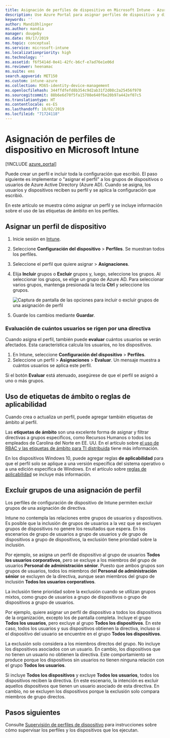 ```yaml
---
title: Asignación de perfiles de dispositivo en Microsoft Intune - Azure | Microsoft Docs
description: Use Azure Portal para asignar perfiles de dispositivo y directivas a los usuarios y a los dispositivos. Aprenda a excluir grupos de una asignación de perfil en Microsoft Intune.
keywords: ''
author: MandiOhlinger
ms.author: mandia
manager: dougeby
ms.date: 09/17/2019
ms.topic: conceptual
ms.service: microsoft-intune
ms.localizationpriority: high
ms.technology: ''
ms.assetid: f6f5414d-0e41-42fc-b6cf-e7ad76e1e06d
ms.reviewer: heenamac
ms.suite: ems
search.appverid: MET150
ms.custom: intune-azure
ms.collection: M365-identity-device-management
ms.openlocfilehash: 344ffdfefd8b354c9d2ab31f2d08c2a25456f970
ms.sourcegitcommit: 88b6e6d70f5fa15708e640f6e20b97a442ef07c5
ms.translationtype: HT
ms.contentlocale: es-ES
ms.lasthandoff: 10/02/2019
ms.locfileid: "71724118"
---
```

# <a name="assign-user-and-device-profiles-in-microsoft-intune"></a>Asignación de perfiles de dispositivo en Microsoft Intune

[!INCLUDE [azure_portal](../includes/azure_portal.md)]

Puede crear un perfil e incluir toda la configuración que escribió. El paso siguiente es implementar o "asignar el perfil" a los grupos de dispositivos o usuarios de Azure Active Directory (Azure AD). Cuando se asigna, los usuarios y dispositivos reciben su perfil y se aplica la configuración que escribió.

En este artículo se muestra cómo asignar un perfil y se incluye información sobre el uso de las etiquetas de ámbito en los perfiles.

## <a name="assign-a-device-profile"></a>Asignar un perfil de dispositivo

1. Inicie sesión en [Intune](https://go.microsoft.com/fwlink/?linkid=2090973).
2. Seleccione **Configuración del dispositivo** > **Perfiles**. Se muestran todos los perfiles.
3. Seleccione el perfil que quiere asignar > **Asignaciones**.
4. Elija **Incluir** grupos o **Excluir** grupos y, luego, seleccione los grupos. Al seleccionar los grupos, se elige un grupo de Azure AD. Para seleccionar varios grupos, mantenga presionada la tecla **Ctrl** y seleccione los grupos.

    ![Captura de pantalla de las opciones para incluir o excluir grupos de una asignación de perfil](./media/device-profile-assign/group-include-exclude.png)

5. Guarde los cambios mediante **Guardar**.

### <a name="evaluate-how-many-users-are-targeted"></a>Evaluación de cuántos usuarios se rigen por una directiva

Cuando asigna el perfil, también puede **evaluar** cuántos usuarios se verán afectados. Esta característica calcula los usuarios, no los dispositivos.

1. En Intune, seleccione **Configuración del dispositivo** > **Perfiles**.
2. Seleccione un perfil > **Asignaciones** > **Evaluar**. Un mensaje muestra a cuántos usuarios se aplica este perfil.

Si el botón **Evaluar** está atenuado, asegúrese de que el perfil se asignó a uno o más grupos.

## <a name="use-scope-tags-or-applicability-rules"></a>Uso de etiquetas de ámbito o reglas de aplicabilidad

Cuando crea o actualiza un perfil, puede agregar también etiquetas de ámbito al perfil.

Las **etiquetas de ámbito** son una excelente forma de asignar y filtrar directivas a grupos específicos, como Recursos Humanos o todos los empleados de Carolina del Norte en EE. UU. En el artículo sobre [el uso de RBAC y las etiquetas de ámbito para TI distribuida](../fundamentals/scope-tags.md) tiene más información.

En los dispositivos Windows 10, puede agregar reglas **de aplicabilidad** para que el perfil solo se aplique a una versión específica del sistema operativo o a una edición específica de Windows. En el artículo sobre [reglas de aplicabilidad](device-profile-create.md#applicability-rules) se incluye más información.

## <a name="exclude-groups-from-a-profile-assignment"></a>Excluir grupos de una asignación de perfil

Los perfiles de configuración de dispositivo de Intune permiten excluir grupos de una asignación de directiva.

Intune no contempla las relaciones entre grupos de usuarios y dispositivos. Es posible que la inclusión de grupos de usuarios a la vez que se excluyen grupos de dispositivos no genere los resultados que espera. En los escenarios de grupo de usuarios a grupo de usuarios y de grupo de dispositivos a grupo de dispositivos, la exclusión tiene prioridad sobre la inclusión.

Por ejemplo, se asigna un perfil de dispositivo al grupo de usuarios **Todos los usuarios corporativos**, pero se excluye a los miembros del grupo de usuarios **Personal de administración sénior**. Puesto que ambos grupos son grupos de usuarios, todos los miembros del **Personal de administración sénior** se excluyen de la directiva, aunque sean miembros del grupo de inclusión **Todos los usuarios corporativos**.

La inclusión tiene prioridad sobre la exclusión cuando se utilizan grupos mixtos, como grupo de usuarios a grupo de dispositivos o grupo de dispositivos a grupo de usuarios.

Por ejemplo, quiere asignar un perfil de dispositivo a todos los dispositivos de la organización, excepto los de pantalla completa. Incluye el grupo **Todos los usuarios**, pero excluye al grupo **Todos los dispositivos**. En este caso, todos los usuarios y sus dispositivos obtienen la directiva, incluso si el dispositivo del usuario se encuentre en el grupo **Todos los dispositivos**.

La exclusión solo considera a los miembros directos del grupo. No incluye los dispositivos asociados con un usuario. En cambio, los dispositivos que no tienen un usuario no obtienen la directiva. Este comportamiento se produce porque los dispositivos sin usuarios no tienen ninguna relación con el grupo **Todos los usuarios**.

Si incluye **Todos los dispositivos** y excluye **Todos los usuarios**, todos los dispositivos reciben la directiva. En este escenario, la intención es excluir aquellos dispositivos que tienen un usuario asociado de esta directiva. En cambio, no se excluyen los dispositivos porque la exclusión solo compara miembros de grupo directos.

## <a name="next-steps"></a>Pasos siguientes

Consulte [Supervisión de perfiles de dispositivo](device-profile-monitor.md) para instrucciones sobre cómo supervisar los perfiles y los dispositivos que los ejecutan.
